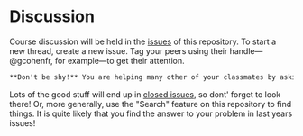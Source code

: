 # Discussion

Course discussion will be held in the [issues](https://github.com/STAT540-UBC/Discussion/issues) of this repository. To start a new thread, create a new issue. Tag your peers using their handle—@gcohenfr, for example—to get their attention.

```html
**Don't be shy!** You are helping many other of your classmates by asking questions :)
```

Lots of the good stuff will end up in [closed issues](https://github.com/STAT540-UBC/Discussion/issues?q=is%3Aissue+is%3Aclosed), so dont' forget to look there! Or, more generally, use the "Search" feature on this repository to find things. It is quite likely that you find the answer to your problem in last years issues!
